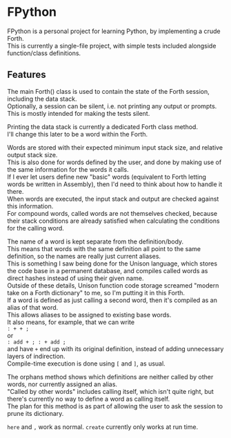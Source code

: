 # FPython

FPython is a personal project for learning Python, by implementing a crude Forth.\
This is currently a single-file project, with simple tests included alongside function/class definitions.

## Features

The main Forth() class is used to contain the state of the Forth session, including the data stack.\
Optionally, a session can be silent, i.e. not printing any output or prompts.\
This is mostly intended for making the tests silent.

Printing the data stack is currently a dedicated Forth class method.\
I'll change this later to be a word within the Forth.

Words are stored with their expected minimum input stack size, and relative output stack size.\
This is also done for words defined by the user, and done by making use of the same information for the words it calls.\
If I ever let users define new "basic" words (equivalent to Forth letting words be written in Assembly), then I'd need to think about how to handle it there.\
When words are executed, the input stack and output are checked against this information.\
For compound words, called words are not themselves checked, because their stack conditions are already satisfied when calculating the conditions for the calling word.

The name of a word is kept separate from the definition/body.\
This means that words with the same definition all point to the same definition, so the names are really just current aliases.\
This is something I saw being done for the Unison language, which stores the code base in a permanent database, and compiles called words as direct hashes instead of using their given name.\
Outside of these details, Unison function code storage screamed "modern take on a Forth dictionary" to me, so I'm putting it in this Forth.\
If a word is defined as just calling a second word, then it's compiled as an alias of that word.\
This allows aliases to be assigned to existing base words.\
It also means, for example, that we can write\
`: + + ;`\
or\
`: add + ; : + add ;`\
and have `+` end up with its original definition, instead of adding unnecessary layers of indirection.\
Compile-time execution is done using `[` and `]`, as usual.

The orphans method shows which definitions are neither called by other words, nor currently assigned an alias.\
"Called by other words" includes calling itself, which isn't quite right, but there's currently no way to define a word as calling itself.\
The plan for this method is as part of allowing the user to ask the session to prune its dictionary.

`here` and `,` work as normal. `create` currently only works at run time.
